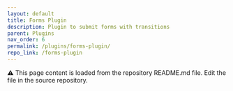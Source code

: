 ```yaml
---
layout: default
title: Forms Plugin
description: Plugin to submit forms with transitions
parent: Plugins
nav_order: 6
permalink: /plugins/forms-plugin/
repo_link: /forms-plugin
---
```


⚠️ This page content is loaded from the repository README.md file. Edit the file in the source repository. 
